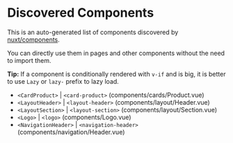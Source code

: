 # Discovered Components

This is an auto-generated list of components discovered by [nuxt/components](https://github.com/nuxt/components).

You can directly use them in pages and other components without the need to import them.

**Tip:** If a component is conditionally rendered with `v-if` and is big, it is better to use `Lazy` or `lazy-` prefix to lazy load.

- `<CardProduct>` | `<card-product>` (components/cards/Product.vue)
- `<LayoutHeader>` | `<layout-header>` (components/layout/Header.vue)
- `<LayoutSection>` | `<layout-section>` (components/layout/Section.vue)
- `<Logo>` | `<logo>` (components/Logo.vue)
- `<NavigationHeader>` | `<navigation-header>` (components/navigation/Header.vue)
